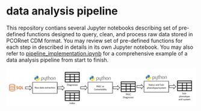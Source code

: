 # data analysis pipeline
This repository contians several Jupyter notebooks describing set of pre-defined functions designed to query, clean, and process raw data stored in PCORnet CDM format. You may review set of pre-defined functions for each step in described in details in its own Jupyter notebook. You may also refer to [pipeline_implementation.ipynb](https://github.com/recoverEHRinformatics/data-analysis-pipeline/blob/main/pipeline_implementation.ipynb) for a comprehensive example of a data analysis pipeline from start to finish.

![data analysis pipeline overview](https://github.com/recoverEHRinformatics/data-analysis-pipeline/blob/main/misc/data_analysis_pipeline.png?raw=true)
